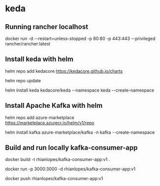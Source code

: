 # keda

## Running rancher localhost

docker run -d --restart=unless-stopped   -p 80:80 -p 443:443   --privileged   rancher/rancher:latest

## Install keda with helm

helm repo add kedacore https://kedacore.github.io/charts

helm repo update

helm install keda kedacore/keda --namespace keda --create-namespace

## Install Apache Kafka with helm

helm repo add azure-marketplace https://marketplace.azurecr.io/helm/v1/repo

helm install kafka azure-marketplace/kafka -n kafka --create-namespace
## Build and run locally kafka-consumer-app 

docker build -t rhianlopes/kafka-consumer-app:v1 .

docker run -p 3000:3000 -d rhianlopes/kafka-consumer-app:v1

docker push rhianlopes/kafka-consumer-app:v1

